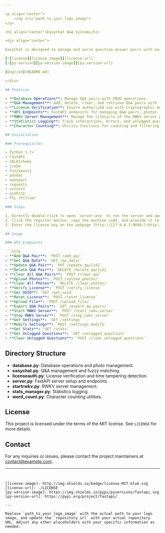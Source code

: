 ```yaml
---

<p align="center">
    <img src="path_to_your_logo_image">
</p>

<h1 align="center">EasyChat Q&A System</h1>

<div align="center">

EasyChat is designed to manage and serve question-answer pairs with ease using FastAPI, SQLAlchemy, and various other Python libraries. It supports functionalities such as CRUD operations on Q&A pairs, photo management, license verification, and fuzzy matching for question-answer retrieval. Additionally, it integrates with the RWKV server for model-based Q&A and logs statistics for user interactions.

[![license][license-image]][license-url]
[![py-version][py-version-image]][py-version-url]

[English](README.md)

</div>

## Features

- **Database Operations**: Manage Q&A pairs with CRUD operations.
- **Q&A Management**: Add, delete, clear, and retrieve Q&A pairs with fuzzy matching for better question-answer retrieval.
- **License Verification**: Ensure authorized use with cryptographic methods and time tampering detection.
- **API Endpoints**: FastAPI endpoints for managing Q&A pairs, photos, and settings.
- **RWKV Server Management**: Manage the lifecycle of the RWKV server process for model-based Q&A.
- **Statistics Logging**: Track interactions, errors, and unlogged questions.
- **Character Counting**: Utility functions for counting and filtering Chinese characters, English letters, and numbers in text.

## Installation

### Prerequisites

- Python 3.7+
- FastAPI
- SQLAlchemy
- jieba
- fuzzywuzzy
- pandas
- openpyxl
- requests
- uvicorn
- aiohttp
- PIL (Pillow)

### Steps

1. Directly double-click to open `server.exe` to run the server and open the webpage at [http://127.0.0.1:9098/](http://127.0.0.1:9098/).
2. Click the register button, copy the machine code, and provide it to the administrator to receive a license key.
3. Enter the license key on the webpage [http://127.0.0.1:9098/](http://127.0.0.1:9098/) to start using the system normally.

## Usage

### API Endpoints

```http
- **Add Q&A Pair**: `POST /add_qa/`
- **Get Q&A Data**: `GET /qa_data/`
- **Update Q&A Pair**: `PUT /update_qa/{id}`
- **Delete Q&A Pair**: `DELETE /delete_qa/{id}`
- **Clear All Q&A Pairs**: `POST /clear_qa/`
- **Upload Photos**: `POST /upload_photos/`
- **Clear All Photos**: `DELETE /clear_photos/`
- **Verify License**: `POST /verify_license`
- **Get UUID**: `GET /get_uuid`
- **Reset License**: `POST /reset_license`
- **Upload File**: `POST /upload_file/`
- **Export Q&A Pairs**: `GET /export_qa_pairs/`
- **Start RWKV Server**: `POST /start_rwkv_server`
- **Stop RWKV Server**: `POST /stop_rwkv_server`
- **Get Settings**: `GET /settings`
- **Modify Settings**: `POST /settings_modify`
- **Get Stats**: `GET /stats`
- **Get Unlogged Questions**: `GET /unlogged_questions`
- **Clear Unlogged Questions**: `POST /clear_unlogged_questions`
```

## Directory Structure

- **database.py**: Database operations and photo management.
- **easychat.py**: Q&A management and fuzzy matching.
- **licenseauth.py**: License verification and time tampering detection.
- **server.py**: FastAPI server setup and endpoints.
- **startrwkv.py**: RWKV server management.
- **stats_manager.py**: Statistics logging.
- **word_count.py**: Character counting utilities.

## License

This project is licensed under the terms of the MIT license. See `LICENSE` for more details.

## Contact

For any inquiries or issues, please contact the project maintainers at [contact@example.com](mailto:contact@example.com).

---
```


[license-image]: http://img.shields.io/badge/license-MIT-blue.svg
[license-url]: ./LICENSE
[py-version-image]: https://img.shields.io/pypi/pyversions/fastapi.svg
[py-version-url]: https://pypi.org/project/fastapi/

---

Replace `path_to_your_logo_image` with the actual path to your logo image, and update the `repository_url` with your actual repository URL. Adjust any other placeholders with your specific information as needed.
